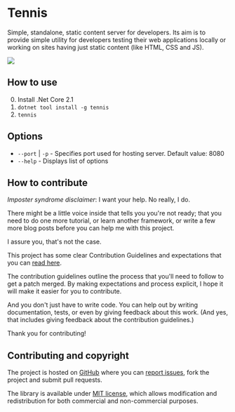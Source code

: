 # Tennis

Simple, standalone, static content server for developers. Its aim is to provide simple utility for developers testing their web applications locally or working on sites having just static content (like HTML, CSS and JS).

![](https://raw.githubusercontent.com/LambdaFactory/Tennis/master/img/tennis.gif)

## How to use

0. Install .Net Core 2.1
1. `dotnet tool install -g tennis`
2. `tennis`

## Options

* `--port` | `-p` - Specifies port used for hosting server. Default value: 8080
* `--help` - Displays list of options


## How to contribute

*Imposter syndrome disclaimer*: I want your help. No really, I do.

There might be a little voice inside that tells you you're not ready; that you need to do one more tutorial, or learn another framework, or write a few more blog posts before you can help me with this project.

I assure you, that's not the case.

This project has some clear Contribution Guidelines and expectations that you can [read here](https://github.com/LambdaFactory/Tennis/blob/master/CONTRIBUTING.md).

The contribution guidelines outline the process that you'll need to follow to get a patch merged. By making expectations and process explicit, I hope it will make it easier for you to contribute.

And you don't just have to write code. You can help out by writing documentation, tests, or even by giving feedback about this work. (And yes, that includes giving feedback about the contribution guidelines.)

Thank you for contributing!


## Contributing and copyright

The project is hosted on [GitHub](https://github.com/LambdaFactory/Tennis) where you can [report issues](https://github.com/LambdaFactory/Tennis/issues), fork
the project and submit pull requests.

The library is available under [MIT license](https://github.com/LambdaFactory/Tennis/blob/master/LICENSE.md), which allows modification and redistribution for both commercial and non-commercial purposes.
